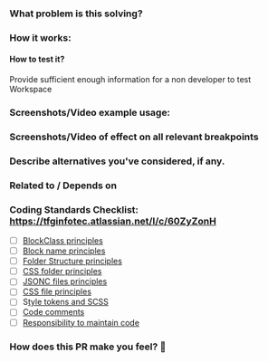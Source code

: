 ### What problem is this solving?


### How it works:


#### How to test it?
Provide sufficient enough information for a non developer to test 
Workspace

### Screenshots/Video example usage:


### Screenshots/Video of effect on all relevant breakpoints


### Describe alternatives you've considered, if any.

### Related to / Depends on


### Coding Standards Checklist: https://tfginfotec.atlassian.net/l/c/60ZyZonH
- [ ] [BlockClass principles]( https://tfginfotec.atlassian.net/wiki/spaces/LABSPLAT/pages/1711341597/Styleguide+and+Code+Organisation+Principles#Block-Classes)
- [ ] [Block name principles]( https://tfginfotec.atlassian.net/wiki/spaces/LABSPLAT/pages/1711341597/Styleguide+and+Code+Organisation+Principles#Block-Names?)
- [ ] [Folder Structure principles ](https://tfginfotec.atlassian.net/wiki/spaces/LABSPLAT/pages/1711341597/Styleguide+and+Code+Organisation+Principles#JSON-Folder-Structure)
- [ ] [CSS folder principles](https://tfginfotec.atlassian.net/wiki/spaces/LABSPLAT/pages/1711341597/Styleguide+and+Code+Organisation+Principles#CSS-Folder-Structure)
- [ ] [JSONC files principles](https://tfginfotec.atlassian.net/wiki/spaces/LABSPLAT/pages/1711341597/Styleguide+and+Code+Organisation+Principles#JSONC-File-Structure)
- [ ] [CSS file principles](https://tfginfotec.atlassian.net/wiki/spaces/LABSPLAT/pages/1711341597/Styleguide+and+Code+Organisation+Principles#CSS-file-structure)
- [ ] S[tyle tokens and SCSS]( https://tfginfotec.atlassian.net/wiki/spaces/LABSPLAT/pages/1711341597/Styleguide+and+Code+Organisation+Principles#STYLE-TOKENS-AND-SCSS)
- [ ] [Code comments](https://tfginfotec.atlassian.net/wiki/spaces/LABSPLAT/pages/1711341597/Styleguide+and+Code+Organisation+Principles#STYLE-TOKENS-AND-SCSS)
- [ ] [Responsibility to maintain code](https://tfginfotec.atlassian.net/wiki/spaces/LABSPLAT/pages/1711341597/Styleguide+and+Code+Organisation+Principles#Responsibility-to-Maintain-The-Code-Quality)

### How does this PR make you feel? 🔗
